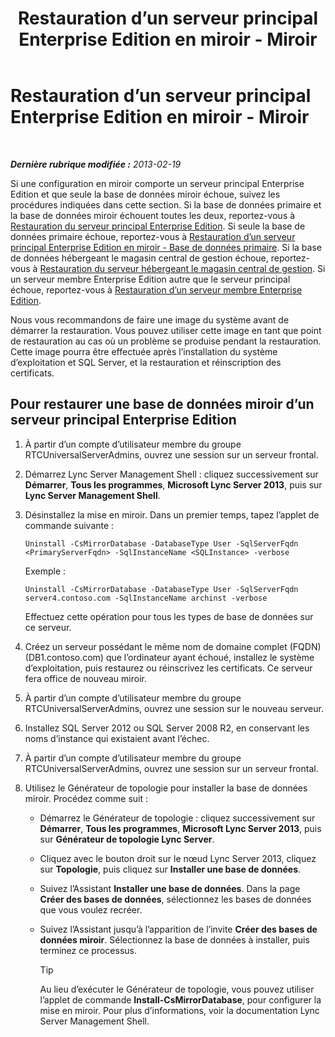 ﻿---
title: Restauration d’un serveur principal Enterprise Edition en miroir - Miroir
TOCTitle: Restauration d’un serveur principal Enterprise Edition en miroir - Miroir
ms:assetid: 4b3c8eae-6f1f-4377-b39b-6699e725c517
ms:mtpsurl: https://technet.microsoft.com/fr-fr/library/JJ945626(v=OCS.15)
ms:contentKeyID: 53095409
ms.date: 05/20/2016
mtps_version: v=OCS.15
ms.translationtype: HT
---

# Restauration d’un serveur principal Enterprise Edition en miroir - Miroir

 

_**Dernière rubrique modifiée :** 2013-02-19_

Si une configuration en miroir comporte un serveur principal Enterprise Edition et que seule la base de données miroir échoue, suivez les procédures indiquées dans cette section. Si la base de données primaire et la base de données miroir échouent toutes les deux, reportez-vous à [Restauration du serveur principal Enterprise Edition](lync-server-2013-restoring-an-enterprise-edition-back-end-server.md). Si seule la base de données primaire échoue, reportez-vous à [Restauration d’un serveur principal Enterprise Edition en miroir - Base de données primaire](lync-server-2013-restoring-a-mirrored-enterprise-edition-back-end-server-primary.md). Si la base de données hébergeant le magasin central de gestion échoue, reportez-vous à [Restauration du serveur hébergeant le magasin central de gestion](lync-server-2013-restoring-the-server-hosting-the-central-management-store.md). Si un serveur membre Enterprise Edition autre que le serveur principal échoue, reportez-vous à [Restauration d’un serveur membre Enterprise Edition](lync-server-2013-restoring-an-enterprise-edition-member-server.md).

Nous vous recommandons de faire une image du système avant de démarrer la restauration. Vous pouvez utiliser cette image en tant que point de restauration au cas où un problème se produise pendant la restauration. Cette image pourra être effectuée après l’installation du système d’exploitation et SQL Server, et la restauration et réinscription des certificats.

## Pour restaurer une base de données miroir d’un serveur principal Enterprise Edition

1.  À partir d’un compte d’utilisateur membre du groupe RTCUniversalServerAdmins, ouvrez une session sur un serveur frontal.

2.  Démarrez Lync Server Management Shell : cliquez successivement sur **Démarrer**, **Tous les programmes**, **Microsoft Lync Server 2013**, puis sur **Lync Server Management Shell**.

3.  Désinstallez la mise en miroir. Dans un premier temps, tapez l’applet de commande suivante :
    
        Uninstall -CsMirrorDatabase -DatabaseType User -SqlServerFqdn <PrimaryServerFqdn> -SqlInstanceName <SQLInstance> -verbose
    
    Exemple :
    
        Uninstall -CsMirrorDatabase -DatabaseType User -SqlServerFqdn server4.contoso.com -SqlInstanceName archinst -verbose
    
    Effectuez cette opération pour tous les types de base de données sur ce serveur.

4.  Créez un serveur possédant le même nom de domaine complet (FQDN) (DB1.contoso.com) que l’ordinateur ayant échoué, installez le système d’exploitation, puis restaurez ou réinscrivez les certificats. Ce serveur fera office de nouveau miroir.

5.  À partir d’un compte d’utilisateur membre du groupe RTCUniversalServerAdmins, ouvrez une session sur le nouveau serveur.

6.  Installez SQL Server 2012 ou SQL Server 2008 R2, en conservant les noms d’instance qui existaient avant l’échec.

7.  À partir d’un compte d’utilisateur membre du groupe RTCUniversalServerAdmins, ouvrez une session sur un serveur frontal.

8.  Utilisez le Générateur de topologie pour installer la base de données miroir. Procédez comme suit :
    
      - Démarrez le Générateur de topologie : cliquez successivement sur **Démarrer**, **Tous les programmes**, **Microsoft Lync Server 2013**, puis sur **Générateur de topologie Lync Server**.
    
      - Cliquez avec le bouton droit sur le nœud Lync Server 2013, cliquez sur **Topologie**, puis cliquez sur **Installer une base de données**.
    
      - Suivez l’Assistant **Installer une base de données**. Dans la page **Créer des bases de données**, sélectionnez les bases de données que vous voulez recréer.
    
      - Suivez l’Assistant jusqu’à l’apparition de l’invite **Créer des bases de données miroir**. Sélectionnez la base de données à installer, puis terminez ce processus.
        
        > [!TIP]  
        > Au lieu d’exécuter le Générateur de topologie, vous pouvez utiliser l’applet de commande <strong>Install-CsMirrorDatabase</strong>, pour configurer la mise en miroir. Pour plus d’informations, voir la documentation Lync Server Management Shell.
